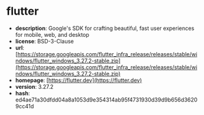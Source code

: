# flutter

- **description**: Google's SDK for crafting beautiful, fast user experiences for mobile, web, and desktop
- **license**: BSD-3-Clause
- **url**: [https://storage.googleapis.com/flutter_infra_release/releases/stable/windows/flutter_windows_3.27.2-stable.zip](https://storage.googleapis.com/flutter_infra_release/releases/stable/windows/flutter_windows_3.27.2-stable.zip)
- **homepage**: [https://flutter.dev](https://flutter.dev)
- **version**: 3.27.2
- **hash**: ed4ae71a30dfdd04a8a1053d9e354314ab95f4731930d39d9b656d36209cc41d

